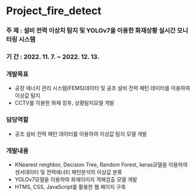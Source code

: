 # Project_fire_detect

### 주   제 : 설비 전력 이상치 탐지 및 YOLOv7을 이용한 화재상황 실시간 모니터링 시스템
### 기   간 : 2022. 11. 7. ~ 2022. 12. 13.
### 개발목표
- 공장 에너지 관리 시스템(FEMS)데이터 및 공조 설비 전력 패턴 데이터를 이용하여 이상값 탐지
- CCTV를 이용한 화재 징후, 상황탐지모델 개발
### 담당역할
- 공조 설비 전력 패턴 데이터를 이용하여 이상값 탐지 모델 개발
### 개발내용
- KNearest neighbor, Decision Tree, Random Forest, keras모델을 이용하여 센서데이터 및 전력에너티 패턴분석의 이상값 분류
- YOLOv7모델을 이용하여 화재이미지 객체검출 모델 개발
- HTMS, CSS, JavaScript를 활용한 웹 페이지 구축
